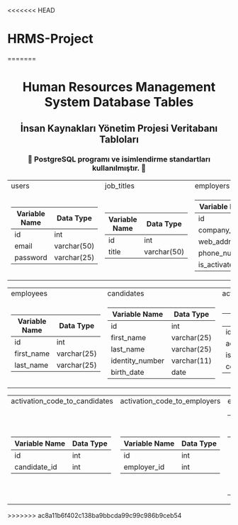 <<<<<<< HEAD
# HRMS-Project
 
=======
<div align="center"><h1>Human Resources Management System Database Tables</h1> </div>
<div align="center"><h2>İnsan Kaynakları Yönetim Projesi Veritabanı Tabloları</h2> </div>

<div align="center"><h3> 🚩 PostgreSQL programı ve isimlendirme standartları kullanılmıştır. 🚩</h3> </div>

<table>
  <tr>
    <td>users</td>
     <td>job_titles</td>
     <td>employers</td>
  </tr>
  <tr>
    <td>

Variable Name | Data Type
------------ | -------------
id | int
email | varchar(50)
password | varchar(25)
   
   </td>
    <td>

Variable Name | Data Type
------------ | -------------
id | int
title | varchar(50)
   
   </td>
    <td>

Variable Name | Data Type
------------ | -------------
id | int
company_name | varchar(255)
web_address | varchar(50)
phone_number | varchar(12)
is_activated | boolean
   
   </td>
  </tr>
 </table>
 
<table>
  <tr>
     <td>employees</td>
     <td>candidates</td>
     <td>activation_codes</td>
  </tr>
  <tr>
    <td>

Variable Name | Data Type
------------ | -------------
id | int
first_name | varchar(25)
last_name | varchar(25)
   
   </td>
    <td>

Variable Name | Data Type
------------ | -------------
id | int
first_name | varchar(25)
last_name | varchar(25)
identity_number | varchar(11)
birth_date | date
   
   </td>
    <td>

Variable Name | Data Type
------------ | -------------
id | int
activation_code | varchar(38)
is_confirmed | boolean
confirmation_date | date
   
   </td>
  </tr>
 </table>
 
 <table>
  <tr>
     <td>activation_code_to_candidates</td>
     <td>activation_code_to_employers</td>
     <td>employer_activation_by_employees</td>
  </tr>
  <tr>
    <td>

Variable Name | Data Type
------------ | -------------
id | int
candidate_id | int
   
   </td>
    <td>

Variable Name | Data Type
------------ | -------------
id | int
employer_id | int
   
   </td>
    <td>

Variable Name | Data Type
------------ | -------------
id | int
employer_id | int
confirmed_employee_id | int
is_confirmed | boolean
confirmed_date | date    
   
   </td>
  </tr>
 </table>
>>>>>>> ac8a11b6f402c138ba9bbcda99c99c986b9ceb54
